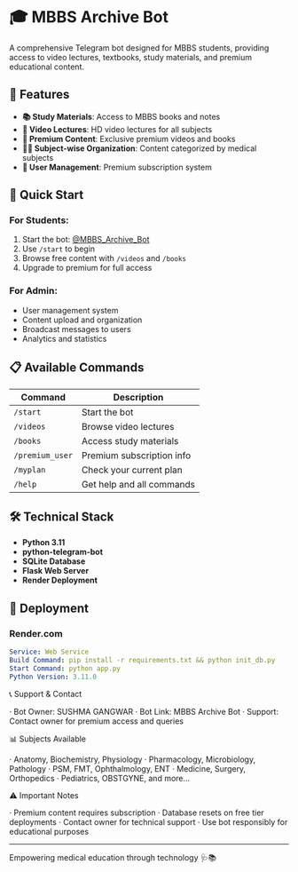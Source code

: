 # 🎓 MBBS Archive Bot

A comprehensive Telegram bot designed for MBBS students, providing access to video lectures, textbooks, study materials, and premium educational content.

## 🌟 Features

- **📚 Study Materials**: Access to MBBS books and notes
- **🎥 Video Lectures**: HD video lectures for all subjects
- **💎 Premium Content**: Exclusive premium videos and books
- **👨‍⚕️ Subject-wise Organization**: Content categorized by medical subjects
- **🔐 User Management**: Premium subscription system

## 🚀 Quick Start

### For Students:
1. Start the bot: [@MBBS_Archive_Bot](http://t.me/MBBS_Archive_Bot)
2. Use `/start` to begin
3. Browse free content with `/videos` and `/books`
4. Upgrade to premium for full access

### For Admin:
- User management system
- Content upload and organization
- Broadcast messages to users
- Analytics and statistics

## 📋 Available Commands

| Command | Description |
|---------|-------------|
| `/start` | Start the bot |
| `/videos` | Browse video lectures |
| `/books` | Access study materials |
| `/premium_user` | Premium subscription info |
| `/myplan` | Check your current plan |
| `/help` | Get help and all commands |

## 🛠️ Technical Stack

- **Python 3.11**
- **python-telegram-bot**
- **SQLite Database**
- **Flask Web Server**
- **Render Deployment**

## 🔧 Deployment

### Render.com
```yaml
Service: Web Service
Build Command: pip install -r requirements.txt && python init_db.py
Start Command: python app.py
Python Version: 3.11.0
```

📞 Support & Contact

· Bot Owner: SUSHMA GANGWAR
· Bot Link: MBBS Archive Bot
· Support: Contact owner for premium access and queries

📊 Subjects Available

· Anatomy, Biochemistry, Physiology
· Pharmacology, Microbiology, Pathology
· PSM, FMT, Ophthalmology, ENT
· Medicine, Surgery, Orthopedics
· Pediatrics, OBSTGYNE, and more...

⚠️ Important Notes

· Premium content requires subscription
· Database resets on free tier deployments
· Contact owner for technical support
· Use bot responsibly for educational purposes

---

Empowering medical education through technology 🩺📚
